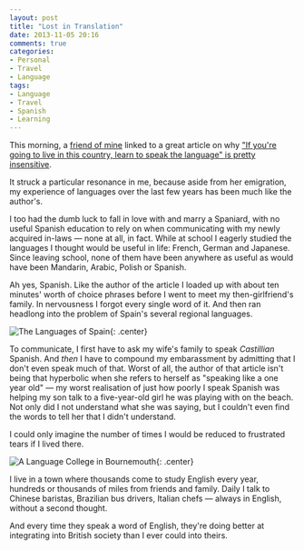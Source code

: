 ```yaml
---
layout: post
title: "Lost in Translation"
date: 2013-11-05 20:16
comments: true
categories: 
- Personal
- Travel
- Language
tags:
- Language
- Travel
- Spanish
- Learning
---
```


This morning, a [friend of mine](https://twitter.com/unsteadyfooting) linked to a great article on why ["If you're going to live in this country, learn to speak the language" is pretty insensitive](https://medium.com/dear-blank/3e5376c348c3).

It struck a particular resonance in me, because aside from her emigration, my experience of languages over the last few years has been much like the author's.

I too had the dumb luck to fall in love with and marry a Spaniard, with no useful Spanish education to rely on when communicating with my newly acquired in-laws &mdash; none at all, in fact. While at school I eagerly studied the languages I thought would be useful in life: French, German and Japanese. Since leaving school, none of them have been anywhere as useful as would have been Mandarin, Arabic, Polish or Spanish.

Ah yes, Spanish. Like the author of the article I loaded up with about ten minutes' worth of choice phrases before I went to meet my then-girlfriend's family. In nervousness I forgot every single word of it. And then ran headlong into the problem of Spain's several regional languages.

![The Languages of Spain](https://files.ianrenton.com/sites/blog/2013/11/languagesofspain.jpg){: .center}

To communicate, I first have to ask my wife's family to speak *Castillian* Spanish. And *then* I have to compound my embarassment by admitting that I don't even speak much of that. Worst of all, the author of that article isn't being that hyperbolic when she refers to herself as "speaking like a one year old" &mdash; my worst realisation of just how poorly I speak Spanish was helping my son talk to a five-year-old girl he was playing with on the beach. Not only did I not understand what she was saying, but I couldn't even find the words to tell her that I didn't understand.

I could only imagine the number of times I would be reduced to frustrated tears if I lived there.

![A Language College in Bournemouth](https://files.ianrenton.com/sites/blog/2013/11/bournemouth-lang.jpg){: .center}

I live in a town where thousands come to study English every year, hundreds or thousands of miles from friends and family. Daily I talk to Chinese baristas, Brazilian bus drivers, Italian chefs &mdash; always in English, without a second thought.

And every time they speak a word of English, they're doing better at integrating into British society than I ever could into theirs.
